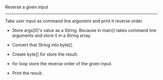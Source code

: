 Reverse a given input
________________________

Take user input as command line argument and print it reverse order.

* Store args[0]'s value as a String. Because in main() takes command line arguments and store it in a String array. 

* Convert that String into byte[]. 

* Create byte[] for store the result.

* for loop store the reverse order of the given input. 

* Print the result. 
